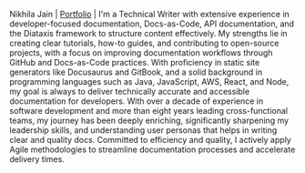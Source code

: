 Nikhila Jain | [Portfolio](https://www.nikhilajain.com) | I'm a Technical Writer with extensive experience in developer-focused documentation, Docs-as-Code, API documentation, and the Diataxis framework to structure content effectively. My strengths lie in creating clear tutorials, how-to guides, and contributing to open-source projects, with a focus on improving documentation workflows through GitHub and Docs-as-Code practices. With proficiency in static site generators like Docusaurus and GitBook, and a solid background in programming languages such as Java, JavaScript, AWS, React, and Node, my goal is always to deliver technically accurate and accessible documentation for developers. With over a decade of experience in software development and more than eight years leading cross-functional teams, my journey has been deeply enriching, significantly sharpening my leadership skills, and understanding user personas that helps in writing clear and quality docs. Committed to efficiency and quality, I actively apply Agile methodologies to streamline documentation processes and accelerate delivery times.
